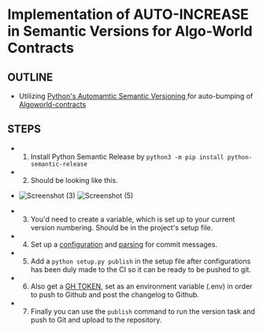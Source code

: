# Implementation of AUTO-INCREASE in Semantic Versions for Algo-World Contracts

## OUTLINE

- Utilizing [Python's Automamtic Semantic Versioning ](https://python-semantic-release.readthedocs.io/en/latest/#) for auto-bumping of [Algoworld-contracts](https://github.com/AlgoWorldNFT/algoworld-contracts)


## STEPS

- 1. Install Python Semantic Release by `python3 -m pip install python-semantic-release`

- 2.  Should be looking like this. 
- ![Screenshot (3)](https://user-images.githubusercontent.com/85407620/175610235-41bdb0ad-8067-48fd-a135-b4810ed0f2a1.png)
 ![Screenshot (5)](https://user-images.githubusercontent.com/85407620/175610310-887359b3-566f-4a92-83bc-0d125d2930c4.png)


- 3. You'd need to create a variable, which is set up to your current version numbering. Should be in the project's setup file.

- 4. Set up a [configuration](https://python-semantic-release.readthedocs.io/en/latest/configuration.html#config-version-source) and [parsing](https://python-semantic-release.readthedocs.io/en/latest/configuration.html#commit-parsing) for commit messages.

- 5. Add a `python setup.py publish` in the setup file after configurations has been duly made to the CI so it can be ready to be pushed to git.

- 6. Also get a [GH TOKEN](https://python-semantic-release.readthedocs.io/en/latest/envvars.html#env-gh-token), set as an environment variable (.env) in order to push to Github and post the changelog to Github.

- 7. Finally you can use the `publish` command to run the version task and push to Git and upload to the repository.
